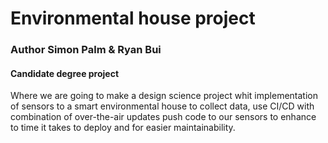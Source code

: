 # Environmental house project
### Author Simon Palm & Ryan Bui

#### Candidate degree project
Where we are going to make a design science project whit implementation of sensors to a smart environmental house to collect data, use CI/CD with combination of over-the-air updates push code to our sensors to enhance to time it takes to deploy and for easier maintainability.
